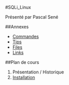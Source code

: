 #SQLi_Linux

Présenté par Pascal Sené

##Annexes
- [Commandes](Commands.md)
- [Tips](Tips.md)
- [Files](Files.md)
- [Links](Links.md)

##Plan de cours
1. Présentation / Historique
2. [Installation](02_Install/README.md)

